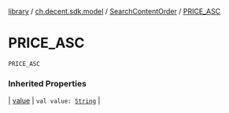 [library](../../index.md) / [ch.decent.sdk.model](../index.md) / [SearchContentOrder](index.md) / [PRICE_ASC](./-p-r-i-c-e_-a-s-c.md)

# PRICE_ASC

`PRICE_ASC`

### Inherited Properties

| [value](value.md) | `val value: `[`String`](https://kotlinlang.org/api/latest/jvm/stdlib/kotlin/-string/index.html) |

